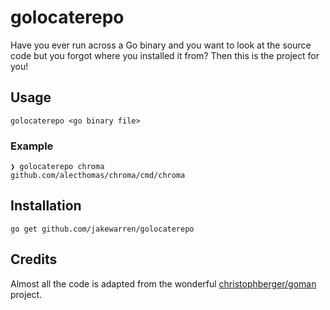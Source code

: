 # golocaterepo

Have you ever run across a Go binary and you want to look at the source code but you forgot where you installed it from? Then this is the project for you!

## Usage

	golocaterepo <go binary file>

### Example

	❯ golocaterepo chroma
	github.com/alecthomas/chroma/cmd/chroma

## Installation

	go get github.com/jakewarren/golocaterepo

## Credits

Almost all the code is adapted from the wonderful [christophberger/goman](https://github.com/christophberger/goman) project.